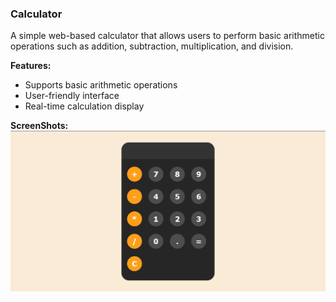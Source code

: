 ### Calculator
A simple web-based calculator that allows users to perform basic arithmetic operations such as addition, subtraction, multiplication, and division.

**Features:**
- Supports basic arithmetic operations
- User-friendly interface
- Real-time calculation display

**ScreenShots:**
![Calculator Screenshot](https://github.com/0-Hossam-0/Calculator-Vanilla/blob/main/calculator.png)
